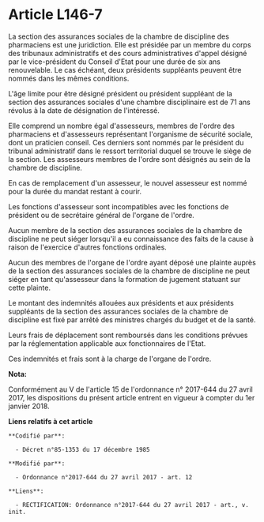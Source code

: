 # Article L146-7

La section des assurances sociales de la chambre de discipline des pharmaciens est une juridiction. Elle est présidée par un
membre du corps des tribunaux administratifs et des cours administratives d'appel désigné par le vice-président du Conseil
d'Etat pour une durée de six ans renouvelable. Le cas échéant, deux présidents suppléants peuvent être nommés dans les mêmes
conditions.

L'âge limite pour être désigné président ou président suppléant de la section des assurances sociales d'une chambre
disciplinaire est de 71 ans révolus à la date de désignation de l'intéressé.

Elle comprend un nombre égal d'assesseurs, membres de l'ordre des pharmaciens et d'assesseurs représentant l'organisme de
sécurité sociale, dont un praticien conseil. Ces derniers sont nommés par le président du tribunal administratif dans le
ressort territorial duquel se trouve le siège de la section. Les assesseurs membres de l'ordre sont désignés au sein de la
chambre de discipline.

En cas de remplacement d'un assesseur, le nouvel assesseur est nommé pour la durée du mandat restant à courir.

Les fonctions d'assesseur sont incompatibles avec les fonctions de président ou de secrétaire général de l'organe de l'ordre.

Aucun membre de la section des assurances sociales de la chambre de discipline ne peut siéger lorsqu'il a eu connaissance des
faits de la cause à raison de l'exercice d'autres fonctions ordinales.

Aucun des membres de l'organe de l'ordre ayant déposé une plainte auprès de la section des assurances sociales de la chambre
de discipline ne peut siéger en tant qu'assesseur dans la formation de jugement statuant sur cette plainte.

Le montant des indemnités allouées aux présidents et aux présidents suppléants de la section des assurances sociales de la
chambre de discipline est fixé par arrêté des ministres chargés du budget et de la santé.

Leurs frais de déplacement sont remboursés dans les conditions prévues par la réglementation applicable aux fonctionnaires de
l'Etat.

Ces indemnités et frais sont à la charge de l'organe de l'ordre.

**Nota:**

Conformément au V de l'article 15 de l'ordonnance n° 2017-644 du 27 avril 2017, les dispositions du présent article entrent
en vigueur à compter du 1er janvier 2018.

**Liens relatifs à cet article**

	**Codifié par**:

	  - Décret n°85-1353 du 17 décembre 1985

	**Modifié par**:

	  - Ordonnance n°2017-644 du 27 avril 2017 - art. 12

	**Liens**:

	  - RECTIFICATION: Ordonnance n°2017-644 du 27 avril 2017 - art., v. init.
